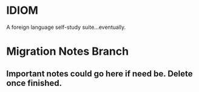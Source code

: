 # IDIOM
A foreign language self-study suite...eventually.

# Migration Notes Branch

## Important notes could go here if need be. Delete once finished.